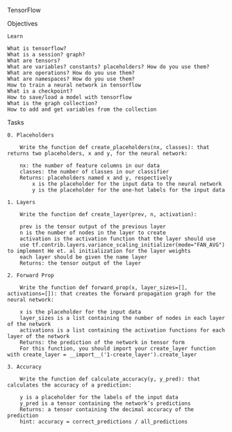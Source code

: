 TensorFlow

Objectives

    Learn

    What is tensorflow?
    What is a session? graph?
    What are tensors?
    What are variables? constants? placeholders? How do you use them?
    What are operations? How do you use them?
    What are namespaces? How do you use them?
    How to train a neural network in tensorflow
    What is a checkpoint?
    How to save/load a model with tensorflow
    What is the graph collection?
    How to add and get variables from the collection

Tasks

    0. Placeholders

        Write the function def create_placeholders(nx, classes): that returns two placeholders, x and y, for the neural network:

        nx: the number of feature columns in our data
        classes: the number of classes in our classifier
        Returns: placeholders named x and y, respectively
            x is the placeholder for the input data to the neural network
            y is the placeholder for the one-hot labels for the input data

    1. Layers

        Write the function def create_layer(prev, n, activation):

        prev is the tensor output of the previous layer
        n is the number of nodes in the layer to create
        activation is the activation function that the layer should use
        use tf.contrib.layers.variance_scaling_initializer(mode="FAN_AVG") to implement He et. al initialization for the layer weights
        each layer should be given the name layer
        Returns: the tensor output of the layer

    2. Forward Prop

        Write the function def forward_prop(x, layer_sizes=[], activations=[]): that creates the forward propagation graph for the neural network:

        x is the placeholder for the input data
        layer_sizes is a list containing the number of nodes in each layer of the network
        activations is a list containing the activation functions for each layer of the network
        Returns: the prediction of the network in tensor form
        For this function, you should import your create_layer function with create_layer = __import__('1-create_layer').create_layer

    3. Accuracy

        Write the function def calculate_accuracy(y, y_pred): that calculates the accuracy of a prediction:

        y is a placeholder for the labels of the input data
        y_pred is a tensor containing the network’s predictions
        Returns: a tensor containing the decimal accuracy of the prediction
        hint: accuracy = correct_predictions / all_predictions
